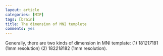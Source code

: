 ```yaml
---
layout: article
categories: [MIP]  
tags: [brain]
title: The dimension of MNI templete
comments: yes
---
```


Generally, there are two kinds of dimension in MNI template: (1) 181*217*181 (1mm resolution) (2) 182*218*182 (1mm resolution).
